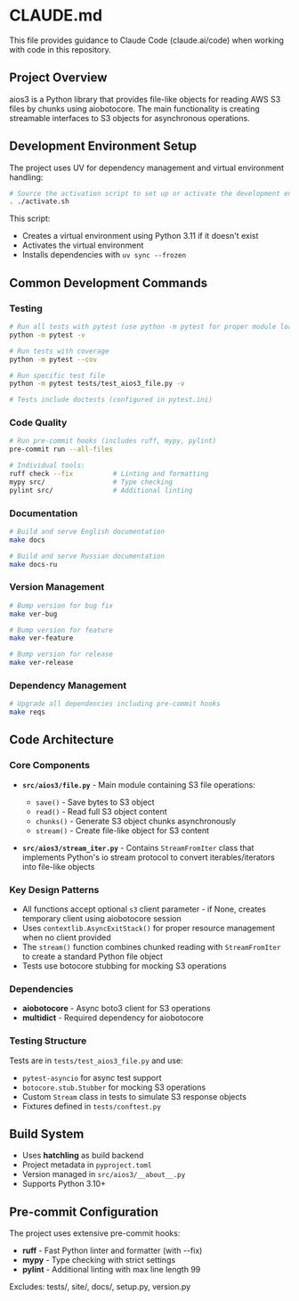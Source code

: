 # CLAUDE.md

This file provides guidance to Claude Code (claude.ai/code) when working with code in this repository.

## Project Overview

aios3 is a Python library that provides file-like objects for reading AWS S3 files by chunks using aiobotocore. The main functionality is creating streamable interfaces to S3 objects for asynchronous operations.

## Development Environment Setup

The project uses UV for dependency management and virtual environment handling:

```bash
# Source the activation script to set up or activate the development environment
. ./activate.sh
```

This script:
- Creates a virtual environment using Python 3.11 if it doesn't exist
- Activates the virtual environment
- Installs dependencies with `uv sync --frozen`

## Common Development Commands

### Testing
```bash
# Run all tests with pytest (use python -m pytest for proper module loading)
python -m pytest -v

# Run tests with coverage
python -m pytest --cov

# Run specific test file
python -m pytest tests/test_aios3_file.py -v

# Tests include doctests (configured in pytest.ini)
```

### Code Quality
```bash
# Run pre-commit hooks (includes ruff, mypy, pylint)
pre-commit run --all-files

# Individual tools:
ruff check --fix          # Linting and formatting
mypy src/                 # Type checking
pylint src/               # Additional linting
```

### Documentation
```bash
# Build and serve English documentation
make docs

# Build and serve Russian documentation  
make docs-ru
```

### Version Management
```bash
# Bump version for bug fix
make ver-bug

# Bump version for feature
make ver-feature

# Bump version for release
make ver-release
```

### Dependency Management
```bash
# Upgrade all dependencies including pre-commit hooks
make reqs
```

## Code Architecture

### Core Components

- **`src/aios3/file.py`** - Main module containing S3 file operations:
  - `save()` - Save bytes to S3 object
  - `read()` - Read full S3 object content
  - `chunks()` - Generate S3 object chunks asynchronously
  - `stream()` - Create file-like object for S3 content

- **`src/aios3/stream_iter.py`** - Contains `StreamFromIter` class that implements Python's io stream protocol to convert iterables/iterators into file-like objects

### Key Design Patterns

- All functions accept optional `s3` client parameter - if None, creates temporary client using aiobotocore session
- Uses `contextlib.AsyncExitStack()` for proper resource management when no client provided
- The `stream()` function combines chunked reading with `StreamFromIter` to create a standard Python file object
- Tests use botocore stubbing for mocking S3 operations

### Dependencies

- **aiobotocore** - Async boto3 client for S3 operations
- **multidict** - Required dependency for aiobotocore

### Testing Structure

Tests are in `tests/test_aios3_file.py` and use:
- `pytest-asyncio` for async test support
- `botocore.stub.Stubber` for mocking S3 operations
- Custom `Stream` class in tests to simulate S3 response objects
- Fixtures defined in `tests/conftest.py`

## Build System

- Uses **hatchling** as build backend
- Project metadata in `pyproject.toml`
- Version managed in `src/aios3/__about__.py`
- Supports Python 3.10+

## Pre-commit Configuration

The project uses extensive pre-commit hooks:
- **ruff** - Fast Python linter and formatter (with --fix)
- **mypy** - Type checking with strict settings
- **pylint** - Additional linting with max line length 99

Excludes: tests/, site/, docs/, setup.py, version.py